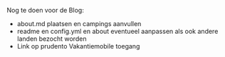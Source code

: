 Nog te doen voor de Blog:
- about.md plaatsen en campings aanvullen
- readme en config.yml en about eventueel aanpassen als ook andere landen bezocht worden
- Link op prudento Vakantiemobile toegang
